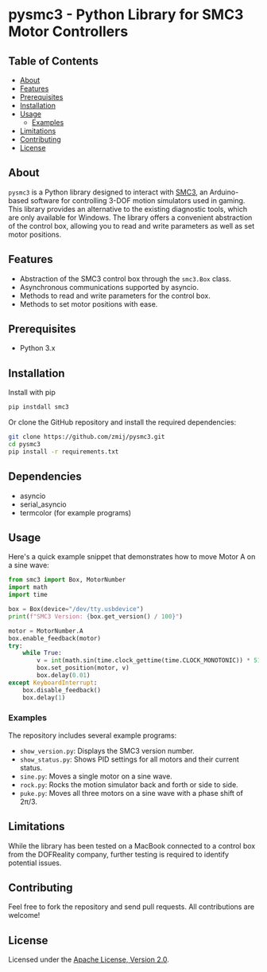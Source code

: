 # pysmc3 - Python Library for SMC3 Motor Controllers

## Table of Contents

- [About](#about)
- [Features](#features)
- [Prerequisites](#prerequisites)
- [Installation](#installation)
- [Usage](#usage)
  - [Examples](#examples)
- [Limitations](#limitations)
- [Contributing](#contributing)
- [License](#license)

## About

`pysmc3` is a Python library designed to interact with [SMC3](https://github.com/SimulatorMotorController/SMC3), an Arduino-based software for controlling 3-DOF motion simulators used in gaming. This library provides an alternative to the existing diagnostic tools, which are only available for Windows. The library offers a convenient abstraction of the control box, allowing you to read and write parameters as well as set motor positions.

## Features

- Abstraction of the SMC3 control box through the `smc3.Box` class.
- Asynchronous communications supported by asyncio.
- Methods to read and write parameters for the control box.
- Methods to set motor positions with ease.

## Prerequisites

- Python 3.x

## Installation

Install with pip

```bash
pip instdall smc3
```

Or clone the GitHub repository and install the required dependencies:

```bash
git clone https://github.com/zmij/pysmc3.git
cd pysmc3
pip install -r requirements.txt
```

## Dependencies

* asyncio
* serial_asyncio
* termcolor (for example programs)

## Usage

Here's a quick example snippet that demonstrates how to move Motor A on a sine wave:

```python
from smc3 import Box, MotorNumber
import math
import time

box = Box(device="/dev/tty.usbdevice")
print(f"SMC3 Version: {box.get_version() / 100}")

motor = MotorNumber.A
box.enable_feedback(motor)
try:
    while True:
        v = int(math.sin(time.clock_gettime(time.CLOCK_MONOTONIC)) * 512) + 512
        box.set_position(motor, v)
        box.delay(0.01)
except KeyboardInterrupt:
    box.disable_feedback()
    box.delay(1)
```

### Examples

The repository includes several example programs:

- `show_version.py`: Displays the SMC3 version number.
- `show_status.py`: Shows PID settings for all motors and their current status.
- `sine.py`: Moves a single motor on a sine wave.
- `rock.py`: Rocks the motion simulator back and forth or side to side.
- `puke.py`: Moves all three motors on a sine wave with a phase shift of 2π/3.

## Limitations

While the library has been tested on a MacBook connected to a control box from the DOFReality company, further testing is required to identify potential issues.

## Contributing

Feel free to fork the repository and send pull requests. All contributions are welcome!

## License

Licensed under the [Apache License, Version 2.0](LICENSE.md).
